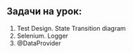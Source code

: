 ## Задачи на урок:

1. Test Design. State Transition diagram
2. Selenium. Logger
3. @DataProvider


